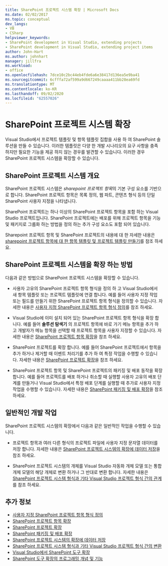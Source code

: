 ```yaml
---
title: SharePoint 프로젝트 시스템 확장 | Microsoft Docs
ms.date: 02/02/2017
ms.topic: conceptual
dev_langs:
- VB
- CSharp
helpviewer_keywords:
- SharePoint development in Visual Studio, extending projects
- SharePoint development in Visual Studio, extending project items
author: John-Hart
ms.author: johnhart
manager: jillfra
ms.workload:
- office
ms.openlocfilehash: 7dce10c2bc44eb4fde6a6e38417d136ea5e9ba41
ms.sourcegitcommit: 6cfffa72af599a9d667249caaaa411bb28ea69fd
ms.translationtype: MT
ms.contentlocale: ko-KR
ms.lasthandoff: 09/02/2020
ms.locfileid: "62557026"
---
```

# <a name="extend-the-sharepoint-project-system"></a>SharePoint 프로젝트 시스템 확장
  Visual Studio에서 프로젝트 템플릿 및 항목 템플릿 집합을 사용 하 여 SharePoint 솔루션을 만들 수 있습니다. 이러한 템플릿은 다양 한 개발 시나리오의 요구 사항을 충족 하지만 필요한 기능을 제공 하지 않는 경우를 발견할 수 있습니다. 이러한 경우 SharePoint 프로젝트 시스템을 확장할 수 있습니다.

## <a name="overview-of-the-sharepoint-project-system"></a>SharePoint 프로젝트 시스템 개요
 SharePoint 프로젝트 시스템은 *sharepoint 프로젝트 항목*의 기본 구성 요소를 기반으로 합니다. SharePoint 프로젝트 항목은 목록 정의, 웹 파트, 콘텐츠 형식 등의 단일 SharePoint 사용자 지정을 나타냅니다.

 SharePoint 프로젝트는 하나 이상의 SharePoint 프로젝트 항목을 포함 하는 Visual Studio 프로젝트입니다. SharePoint 프로젝트에는 배포를 위해 프로젝트 항목을 기능 및 패키지로 그룹화 하는 방법을 정의 하는 추가 구성 요소도 포함 되어 있습니다.

 Sharepoint 프로젝트 항목 및 SharePoint 프로젝트의 내용에 대 한 자세한 내용은 [sharepoint 프로젝트 항목에 대 한 항목 템플릿 및 프로젝트 템플릿 만들기](../sharepoint/creating-item-templates-and-project-templates-for-sharepoint-project-items.md)를 참조 하세요.

## <a name="how-to-extend-the-sharepoint-project-system"></a>SharePoint 프로젝트 시스템을 확장 하는 방법
 다음과 같은 방법으로 SharePoint 프로젝트 시스템을 확장할 수 있습니다.

- 사용자 고유의 SharePoint 프로젝트 항목 형식을 정의 하 고 Visual Studio에서 새 항목 템플릿 또는 프로젝트 템플릿에 연결 합니다. 예를 들어 사용자 지정 작업 또는 필드를 만들기 위한 SharePoint 프로젝트 항목 형식을 정의할 수 있습니다. 자세한 내용은 [사용자 지정 SharePoint 프로젝트 항목 형식 정의](../sharepoint/defining-custom-sharepoint-project-item-types.md)를 참조 하세요.

- Visual Studio에 이미 설치 되어 있는 SharePoint 프로젝트 항목 형식을 확장 합니다. 예를 들어 **솔루션 탐색기** 의 프로젝트 항목에 바로 가기 메뉴 항목을 추가 하 고 개발자가 메뉴 항목을 선택할 때 프로젝트 항목을 사용자 지정할 수 있습니다. 자세한 내용은 [SharePoint 프로젝트 항목 확장](../sharepoint/extending-sharepoint-project-items.md)을 참조 하세요.

- SharePoint 프로젝트를 확장 합니다. 예를 들어 SharePoint 프로젝트에서 항목을 추가 하거나 제거할 때 이벤트 처리기를 추가 하 여 특정 작업을 수행할 수 있습니다. 자세한 내용은 [SharePoint 프로젝트 확장](../sharepoint/extending-sharepoint-projects.md)을 참조 하세요.

- SharePoint 프로젝트 항목 및 SharePoint 프로젝트의 패키징 및 배포 동작을 확장 합니다. 예를 들어 프로젝트를 배포 하거나 취소할 때 실행할 사용자 고유의 배포 단계를 만들거나 Visual Studio에서 특정 배포 단계를 실행할 때 추가로 사용자 지정 작업을 수행할 수 있습니다. 자세한 내용은 [SharePoint 패키징 및 배포 확장](../sharepoint/extending-sharepoint-packaging-and-deployment.md)을 참조 하세요.

## <a name="common-development-tasks"></a>일반적인 개발 작업
 SharePoint 프로젝트 시스템의 확장에서 다음과 같은 일반적인 작업을 수행할 수 있습니다.

- 프로젝트 항목과 여러 다른 형식의 프로젝트 파일에 사용자 지정 문자열 데이터를 저장 합니다. 자세한 내용은 [SharePoint 프로젝트 시스템의 확장에 데이터 저장](../sharepoint/saving-data-in-extensions-of-the-sharepoint-project-system.md)을 참조 하세요.

- SharePoint 프로젝트 시스템의 개체를 Visual Studio 자동화 개체 모델 또는 통합 개체 모델의 해당 개체로 변환 하거나 그 반대로 변환 합니다. 자세한 내용은 [SharePoint 프로젝트 시스템 형식과 기타 Visual Studio 프로젝트 형식 간의 관계](../sharepoint/converting-between-sharepoint-project-system-types-and-other-visual-studio-project-types.md)를 참조 하세요.

## <a name="see-also"></a>추가 정보
- [사용자 지정 SharePoint 프로젝트 항목 형식 정의](../sharepoint/defining-custom-sharepoint-project-item-types.md)
- [SharePoint 프로젝트 항목 확장](../sharepoint/extending-sharepoint-project-items.md)
- [SharePoint 프로젝트 확장](../sharepoint/extending-sharepoint-projects.md)
- [SharePoint 패키징 및 배포 확장](../sharepoint/extending-sharepoint-packaging-and-deployment.md)
- [SharePoint 프로젝트 시스템의 확장에 데이터 저장](../sharepoint/saving-data-in-extensions-of-the-sharepoint-project-system.md)
- [SharePoint 프로젝트 시스템 형식과 기타 Visual Studio 프로젝트 형식 간의 변환](../sharepoint/converting-between-sharepoint-project-system-types-and-other-visual-studio-project-types.md)
- [Visual Studio에서 SharePoint 도구 확장](../sharepoint/extending-the-sharepoint-tools-in-visual-studio.md)
- [SharePoint 도구 확장의 프로그래밍 개념 및 기능](../sharepoint/programming-concepts-and-features-for-sharepoint-tools-extensions.md)
